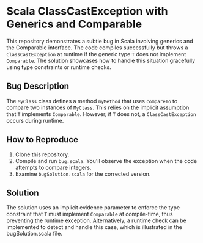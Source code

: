 # Scala ClassCastException with Generics and Comparable

This repository demonstrates a subtle bug in Scala involving generics and the Comparable interface. The code compiles successfully but throws a `ClassCastException` at runtime if the generic type `T` does not implement `Comparable`.  The solution showcases how to handle this situation gracefully using type constraints or runtime checks.

## Bug Description
The `MyClass` class defines a method `myMethod` that uses `compareTo` to compare two instances of `MyClass`.  This relies on the implicit assumption that `T` implements `Comparable`. However, if `T` does not, a `ClassCastException` occurs during runtime.

## How to Reproduce
1. Clone this repository.
2. Compile and run `bug.scala`.  You'll observe the exception when the code attempts to compare integers.
3. Examine `bugSolution.scala` for the corrected version.

## Solution
The solution uses an implicit evidence parameter to enforce the type constraint that `T` must implement `Comparable` at compile-time, thus preventing the runtime exception. Alternatively, a runtime check can be implemented to detect and handle this case, which is illustrated in the bugSolution.scala file.
